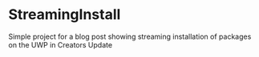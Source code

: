 # StreamingInstall
Simple project for a blog post showing streaming installation of packages on the UWP in Creators Update

